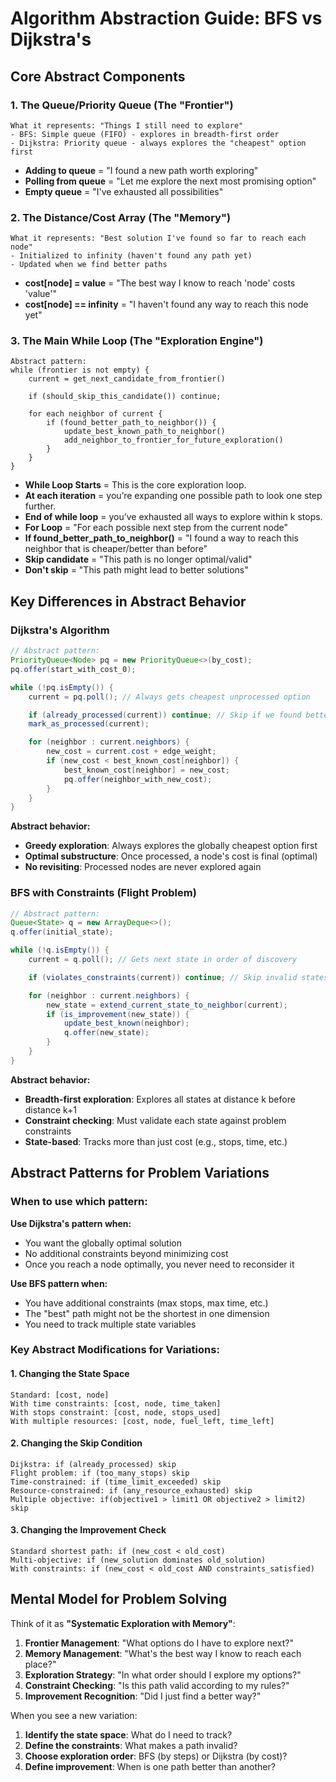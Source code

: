 # Algorithm Abstraction Guide: BFS vs Dijkstra's

## Core Abstract Components

### 1. **The Queue/Priority Queue (The "Frontier")**

```
What it represents: "Things I still need to explore"
- BFS: Simple queue (FIFO) - explores in breadth-first order
- Dijkstra: Priority queue - always explores the "cheapest" option first
```

- **Adding to queue** = "I found a new path worth exploring"
- **Polling from queue** = "Let me explore the next most promising option"
- **Empty queue** = "I've exhausted all possibilities"

### 2. **The Distance/Cost Array (The "Memory")**

```
What it represents: "Best solution I've found so far to reach each node"
- Initialized to infinity (haven't found any path yet)
- Updated when we find better paths
```

- **cost[node] = value** = "The best way I know to reach 'node' costs 'value'"
- **cost[node] == infinity** = "I haven't found any way to reach this node yet"

### 3. **The Main While Loop (The "Exploration Engine")**

```
Abstract pattern:
while (frontier is not empty) {
    current = get_next_candidate_from_frontier()

    if (should_skip_this_candidate()) continue;

    for each neighbor of current {
        if (found_better_path_to_neighbor()) {
            update_best_known_path_to_neighbor()
            add_neighbor_to_frontier_for_future_exploration()
        }
    }
}
```

- **While Loop Starts** = This is the core exploration loop.
- **At each iteration** = you’re expanding one possible path to look one step further.
- **End of while loop** = you’ve exhausted all ways to explore within k stops.
- **For Loop** = "For each possible next step from the current node"
- **If found_better_path_to_neighbor()** = "I found a way to reach this neighbor that is cheaper/better than before"
- **Skip candidate** = "This path is no longer optimal/valid"
- **Don't skip** = "This path might lead to better solutions"

## Key Differences in Abstract Behavior

### **Dijkstra's Algorithm**

```java
// Abstract pattern:
PriorityQueue<Node> pq = new PriorityQueue<>(by_cost);
pq.offer(start_with_cost_0);

while (!pq.isEmpty()) {
    current = pq.poll(); // Always gets cheapest unprocessed option

    if (already_processed(current)) continue; // Skip if we found better path already
    mark_as_processed(current);

    for (neighbor : current.neighbors) {
        new_cost = current.cost + edge_weight;
        if (new_cost < best_known_cost[neighbor]) {
            best_known_cost[neighbor] = new_cost;
            pq.offer(neighbor_with_new_cost);
        }
    }
}
```

**Abstract behavior:**

- **Greedy exploration**: Always explores the globally cheapest option first
- **Optimal substructure**: Once processed, a node's cost is final (optimal)
- **No revisiting**: Processed nodes are never explored again

### **BFS with Constraints (Flight Problem)**

```java
// Abstract pattern:
Queue<State> q = new ArrayDeque<>();
q.offer(initial_state);

while (!q.isEmpty()) {
    current = q.poll(); // Gets next state in order of discovery

    if (violates_constraints(current)) continue; // Skip invalid states

    for (neighbor : current.neighbors) {
        new_state = extend_current_state_to_neighbor(current);
        if (is_improvement(new_state)) {
            update_best_known(neighbor);
            q.offer(new_state);
        }
    }
}
```

**Abstract behavior:**

- **Breadth-first exploration**: Explores all states at distance k before distance k+1
- **Constraint checking**: Must validate each state against problem constraints
- **State-based**: Tracks more than just cost (e.g., stops, time, etc.)

## Abstract Patterns for Problem Variations

### **When to use which pattern:**

**Use Dijkstra's pattern when:**

- You want the globally optimal solution
- No additional constraints beyond minimizing cost
- Once you reach a node optimally, you never need to reconsider it

**Use BFS pattern when:**

- You have additional constraints (max stops, max time, etc.)
- The "best" path might not be the shortest in one dimension
- You need to track multiple state variables

### **Key Abstract Modifications for Variations:**

#### **1. Changing the State Space**

```
Standard: [cost, node]
With time constraints: [cost, node, time_taken]
With stops constraint: [cost, node, stops_used]
With multiple resources: [cost, node, fuel_left, time_left]
```

#### **2. Changing the Skip Condition**

```
Dijkstra: if (already_processed) skip
Flight problem: if (too_many_stops) skip
Time-constrained: if (time_limit_exceeded) skip
Resource-constrained: if (any_resource_exhausted) skip
Multiple objective: if(objective1 > limit1 OR objective2 > limit2) skip
```

#### **3. Changing the Improvement Check**

```
Standard shortest path: if (new_cost < old_cost)
Multi-objective: if (new_solution dominates old_solution)
With constraints: if (new_cost < old_cost AND constraints_satisfied)
```

## Mental Model for Problem Solving

Think of it as **"Systematic Exploration with Memory"**:

1. **Frontier Management**: "What options do I have to explore next?"
2. **Memory Management**: "What's the best way I know to reach each place?"
3. **Exploration Strategy**: "In what order should I explore my options?"
4. **Constraint Checking**: "Is this path valid according to my rules?"
5. **Improvement Recognition**: "Did I just find a better way?"

When you see a new variation:

1. **Identify the state space**: What do I need to track?
2. **Define the constraints**: What makes a path invalid?
3. **Choose exploration order**: BFS (by steps) or Dijkstra (by cost)?
4. **Define improvement**: When is one path better than another?
